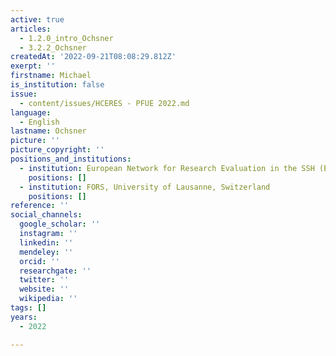 ```yaml
---
active: true
articles:
  - 1.2.0_intro_Ochsner
  - 3.2.2_Ochsner
createdAt: '2022-09-21T08:08:29.812Z'
exerpt: ''
firstname: Michael
is_institution: false
issue:
  - content/issues/HCERES - PFUE 2022.md
language:
  - English
lastname: Ochsner
picture: ''
picture_copyright: ''
positions_and_institutions:
  - institution: European Network for Research Evaluation in the SSH (ENRESSH)
    positions: []
  - institution: FORS, University of Lausanne, Switzerland
    positions: []
reference: ''
social_channels:
  google_scholar: ''
  instagram: ''
  linkedin: ''
  mendeley: ''
  orcid: ''
  researchgate: ''
  twitter: ''
  website: ''
  wikipedia: ''
tags: []
years:
  - 2022

---
```

